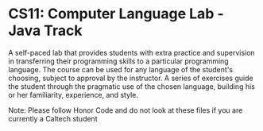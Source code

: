 # CS11: Computer Language Lab - Java Track

A self-paced lab that provides students with extra practice and supervision in transferring their programming skills to a particular programming language. The course can be used for any language of the student's choosing, subject to approval by the instructor. A series of exercises guide the student through the pragmatic use of the chosen language, building his or her familiarity, experience, and style.

Note: Please follow Honor Code and do not look at these files if you are currently a Caltech student
